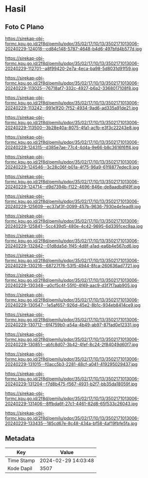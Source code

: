 # Hasil

## Foto C Plano

https://sirekap-obj-formc.kpu.go.id/2f8d/pemilu/pdpr/35/02/17/10/13/3502171013006-20240229-124018--cd84c148-5787-4648-b4d6-497bfd4b577d.jpg

https://sirekap-obj-formc.kpu.go.id/2f8d/pemilu/pdpr/35/02/17/10/13/3502171013006-20240229-112701--a8f99420-2e7a-4eca-ba98-5d8031d91f59.jpg

https://sirekap-obj-formc.kpu.go.id/2f8d/pemilu/pdpr/35/02/17/10/13/3502171013006-20240229-113025--76718af7-332c-4927-b6a2-3368017108f8.jpg

https://sirekap-obj-formc.kpu.go.id/2f8d/pemilu/pdpr/35/02/17/10/13/3502171013006-20240229-113242--991e1f20-7f52-4934-9ad6-ad335a91de21.jpg

https://sirekap-obj-formc.kpu.go.id/2f8d/pemilu/pdpr/35/02/17/10/13/3502171013006-20240229-113500--3b28e40a-8075-4fa1-acfb-e3f3c22243e8.jpg

https://sirekap-obj-formc.kpu.go.id/2f8d/pemilu/pdpr/35/02/17/10/13/3502171013006-20240229-124315--d385e7ae-77c4-4d4a-9e66-b8c3616f6ff4.jpg

https://sirekap-obj-formc.kpu.go.id/2f8d/pemilu/pdpr/35/02/17/10/13/3502171013006-20240229-124546--3c28c06f-b01a-4f75-96a9-61f8877edec9.jpg

https://sirekap-obj-formc.kpu.go.id/2f8d/pemilu/pdpr/35/02/17/10/13/3502171013006-20240229-124714--d9d7394b-f122-4696-846e-de8aadbdf49f.jpg

https://sirekap-obj-formc.kpu.go.id/2f8d/pemilu/pdpr/35/02/17/10/13/3502171013006-20240229-125609--ec37af3f-0099-457b-9636-7930e4e1ead9.jpg

https://sirekap-obj-formc.kpu.go.id/2f8d/pemilu/pdpr/35/02/17/10/13/3502171013006-20240229-125841--5cc439d5-480e-4c42-9695-6d3391cec9aa.jpg

https://sirekap-obj-formc.kpu.go.id/2f8d/pemilu/pdpr/35/02/17/10/13/3502171013006-20240229-132842--01d8da5d-1f45-4d8f-a1ad-ea6b4e567cd6.jpg

https://sirekap-obj-formc.kpu.go.id/2f8d/pemilu/pdpr/35/02/17/10/13/3502171013006-20240229-130216--68727f76-53f5-4944-8fca-260636ad7721.jpg

https://sirekap-obj-formc.kpu.go.id/2f8d/pemilu/pdpr/35/02/17/10/13/3502171013006-20240229-130348--a0cf5c4f-55f0-4f49-aac9-d3f7f7aab905.jpg

https://sirekap-obj-formc.kpu.go.id/2f8d/pemilu/pdpr/35/02/17/10/13/3502171013006-20240229-130547--1e5af657-926d-45e2-8b1c-934eb8414ce9.jpg

https://sirekap-obj-formc.kpu.go.id/2f8d/pemilu/pdpr/35/02/17/10/13/3502171013006-20240229-130712--6f4759b0-a54a-4b49-ab97-87fad0e12331.jpg

https://sirekap-obj-formc.kpu.go.id/2f8d/pemilu/pdpr/35/02/17/10/13/3502171013006-20240229-130851--abfc8d07-3b42-4fef-8c24-2f84049d60f7.jpg

https://sirekap-obj-formc.kpu.go.id/2f8d/pemilu/pdpr/35/02/17/10/13/3502171013006-20240229-131015--f0acc5b3-2281-48cf-a041-419295029437.jpg

https://sirekap-obj-formc.kpu.go.id/2f8d/pemilu/pdpr/35/02/17/10/13/3502171013006-20240229-131204--f7d8b475-f567-4931-b2f7-bb35da18059f.jpg

https://sirekap-obj-formc.kpu.go.id/2f8d/pemilu/pdpr/35/02/17/10/13/3502171013006-20240229-131406--8ffbda6f-27c1-4461-82d8-65f533c26043.jpg

https://sirekap-obj-formc.kpu.go.id/2f8d/pemilu/pdpr/35/02/17/10/13/3502171013006-20240229-133435--185cd67e-8c48-434a-bf58-4af19fbfe5fa.jpg


## Metadata

| Key        | Value               |
| ---------- | ------------------- |
| Time Stamp | 2024-02-29 14:03:48 |
| Kode Dapil | 3507                |



